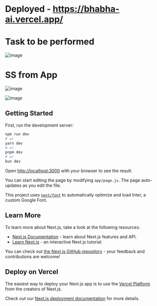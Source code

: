 
# Deployed - https://bhabha-ai.vercel.app/

# Task to be performed
![image](https://github.com/IayushCoderJOD/bhabha-ai/assets/86391985/c5622251-f1d8-4f41-8b7d-ee7e6ce5060c)

# SS from App
![image](https://github.com/IayushCoderJOD/bhabha-ai/assets/86391985/f8c9b5cb-4e7b-41dd-b614-9d6e5981ac73)

![image](https://github.com/IayushCoderJOD/bhabha-ai/assets/86391985/940c31bb-f03e-45a3-90d1-173a533e85c0)




## Getting Started

First, run the development server:

```bash
npm run dev
# or
yarn dev
# or
pnpm dev
# or
bun dev
```

Open [http://localhost:3000](http://localhost:3000) with your browser to see the result.

You can start editing the page by modifying `app/page.js`. The page auto-updates as you edit the file.

This project uses [`next/font`](https://nextjs.org/docs/basic-features/font-optimization) to automatically optimize and load Inter, a custom Google Font.

## Learn More

To learn more about Next.js, take a look at the following resources:

- [Next.js Documentation](https://nextjs.org/docs) - learn about Next.js features and API.
- [Learn Next.js](https://nextjs.org/learn) - an interactive Next.js tutorial.

You can check out [the Next.js GitHub repository](https://github.com/vercel/next.js/) - your feedback and contributions are welcome!

## Deploy on Vercel

The easiest way to deploy your Next.js app is to use the [Vercel Platform](https://vercel.com/new?utm_medium=default-template&filter=next.js&utm_source=create-next-app&utm_campaign=create-next-app-readme) from the creators of Next.js.

Check out our [Next.js deployment documentation](https://nextjs.org/docs/deployment) for more details.
